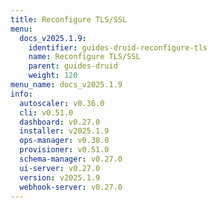 ```yaml
---
title: Reconfigure TLS/SSL
menu:
  docs_v2025.1.9:
    identifier: guides-druid-reconfigure-tls
    name: Reconfigure TLS/SSL
    parent: guides-druid
    weight: 120
menu_name: docs_v2025.1.9
info:
  autoscaler: v0.36.0
  cli: v0.51.0
  dashboard: v0.27.0
  installer: v2025.1.9
  ops-manager: v0.38.0
  provisioner: v0.51.0
  schema-manager: v0.27.0
  ui-server: v0.27.0
  version: v2025.1.9
  webhook-server: v0.27.0
---
```


